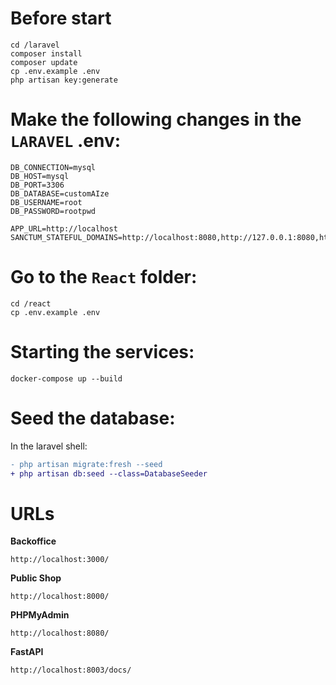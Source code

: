 # Before start
```
cd /laravel
composer install
composer update
cp .env.example .env
php artisan key:generate
```

# Make the following changes in the `LARAVEL` .env:
```
DB_CONNECTION=mysql
DB_HOST=mysql
DB_PORT=3306
DB_DATABASE=customAIze
DB_USERNAME=root
DB_PASSWORD=rootpwd

APP_URL=http://localhost
SANCTUM_STATEFUL_DOMAINS=http://localhost:8080,http://127.0.0.1:8080,http://localhost:3000,http://127.0.0.1:3000
```

# Go to the `React` folder:
```
cd /react
cp .env.example .env
```

# Starting the services:
```
docker-compose up --build
```

# Seed the database:
In the laravel shell:
```diff
- php artisan migrate:fresh --seed
+ php artisan db:seed --class=DatabaseSeeder
```

# URLs

**Backoffice**
```
http://localhost:3000/
```
**Public Shop**
```
http://localhost:8000/
```
**PHPMyAdmin**
```
http://localhost:8080/
```
**FastAPI**
```
http://localhost:8003/docs/
```